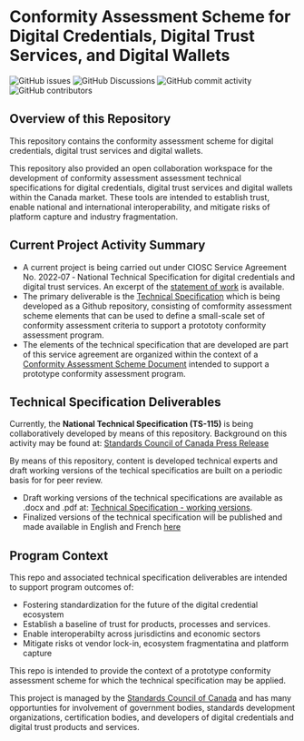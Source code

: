 # Conformity Assessment Scheme for Digital Credentials, Digital Trust Services, and Digital Wallets

![GitHub issues](https://img.shields.io/github/issues/CIOSC/CAS-Digital-Credentials)
![GitHub Discussions](https://img.shields.io/github/discussions/CIOSC/CAS-Digital-Credentials)
![GitHub commit activity](https://img.shields.io/github/commit-activity/m/CIOSC/CAS-Digital-Credentials)
![GitHub contributors](https://img.shields.io/github/contributors/CIOSC/CAS-Digital-Credentials)

## Overview of this Repository

This repository contains the conformity assessment scheme for digital credentials, digital trust services and digital wallets.

This repository also provided an open collaboration workspace for the development of conformity assessment assessment technical specifications for digital credentials, digital trust services and digital wallets within the Canada market. These tools are intended to establish trust, enable national and international interoperability, and mitigate risks of platform capture and industry fragmentation.

## Current Project Activity Summary

* A current project is being carried out under CIOSC Service Agreement No. 2022‐07 ‐ National Technical Specification for digital credentials and digital trust services. An excerpt of the [statement of work](./docs/statement-of-work.md) is available.
* The primary deliverable is the [Technical Specification](https://github.com/CIOSC/CAS-Digital-Credentials/blob/main/build/build.md) which is being developed as a Github repository, consisting of  comformity assessment scheme elements that can be used to define a small-scale set of conformity assessment criteria to support a protototy conformity assessment program.
* The elements of the technical specification that are developed are part of this service agreement are organized within the context of a [Conformity Assessment Scheme Document](./scheme/scheme.md) intended to support a prototype conformity assessment program.

## Technical Specification Deliverables

Currently, the **National Technical Specification (TS-115)** is being collaboratively developed by means of this repository. Background on this activity may be found at: [Standards Council of Canada Press Release](https://www.scc.ca/en/news-events/news/2021/national-technical-specification-for-digital-credentials-provide-greater-privacy-and-security-for)

By means of this repository, content is developed technical experts and draft working versions of the techical specificatios are built on a periodic basis for for peer review.

* Draft working versions of the technical specifications are available as .docx and .pdf at: [Technical Specification - working versions](./build/build.md).
* Finalized versions of the technical specification will be published and made available in English and French [here](./publish/publish.md)

## Program Context

This repo and associated technical specification deliverables are intended to support program outcomes of:

* Fostering standardization for the future of the digital credential ecosystem
* Establish a baseline of trust for products, processes and services.
* Enable interoperabilty across jurisdictins and economic sectors
* Mitigate risks ot vendor lock-in, ecosystem fragmentatina and platform capture

This repo is intended to provide the context of a prototype conformity assessment scheme for which the technical specification may be applied.

This project is managed by the [Standards Council of Canada](https://www.scc.ca/) and has many opportunties for involvement of government bodies, standards development organizations, certification bodies, and developers of digital credentials and digital trust products and services.
